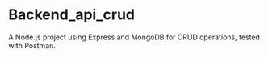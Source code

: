 # Backend_api_crud
A Node.js project using Express and MongoDB for CRUD operations, tested with Postman.
